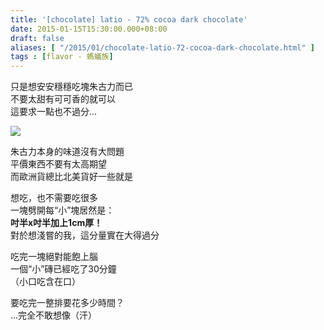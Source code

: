 ```yaml
---
title: '[chocolate] latio - 72% cocoa dark chocolate'
date: 2015-01-15T15:30:00.000+08:00
draft: false
aliases: [ "/2015/01/chocolate-latio-72-cocoa-dark-chocolate.html" ]
tags : [flavor - 螞蟻族]
---
```


只是想安安穩穩吃塊朱古力而已  
不要太甜有可可香的就可以  
這要求一點也不過分...  

![](/images/latiodark.jpg)

朱古力本身的味道沒有大問題  
平價東西不要有太高期望  
而歐洲貨總比北美貨好一些就是  
  
想吃，也不需要吃很多  
一塊劈開每“小”塊居然是：  
**吋半x吋半加上1cm厚！**  
對於想淺嘗的我，這分量實在大得過分  
  
吃完一塊絕對能飽上腦  
一個“小”磚已經吃了30分鐘  
（小口吃含在口）  
  
要吃完一整排要花多少時間？  
...完全不敢想像（汗）
